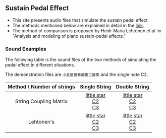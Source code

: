 ## Sustain Pedal Effect

* This site presents audio files that simulate the sustain pedal effect
* The methods mentioned below are explained in detail in the [link]().
* The method of comparison is proposed by Heidi-Maria Lehtonen et al. in "Analysis and modeling of piano sustain-pedal effects."

### Sound Examples

The following table is the sound files of the two methods of simulating the pedal effect in different situations.

The demonstration files are `小星星變奏曲第二變奏` and the single note C2.

|Method \ Number of strings| Single String | Double String |
| :---------------------------: | :--------------: | :---------------:|
|String Coupling Matrix      | [little star](/audio/littlestar(s1).wav) <br> [C2](/audio/c2(s1).wav) <br> [C3](/audio/c3(s1).wav)| [little star](/audio/littlestar(s2).wav) <br> [C2](/audio/c2(s2).wav) <br> [C3](/audio/c3(s2).wav)|
|Lehtonen's                        |  [little star](/audio/littlestar(s3).wav) <br> [C2](/audio/c2(s3).wav) <br> [C3](/audio/c3(s3).wav)| [little star](/audio/littlestar(s4).wav) <br> [C2](/audio/c2(s4).wav) <br> [C3](/audio/c3(s4).wav)|s

